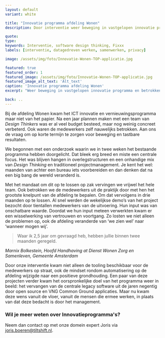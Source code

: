 ```yaml
---
layout: default
variant: white

title: "Innovatie programma afdeling Wonen"
description: Door interventie weer beweging in vastgelopen innovatie programma. Betrokken medewerkers komen uiteindelijk zelf met vraag om verandering.

quote:
type:
keywords: Interventie, software design thinking, Fixxx
labels: [interventie, datagedreven werken, samenwerken, privacy]

image: /assets/img/foto/Innovatie-Wonen-TOP-applicatie.jpg

featured: true
featured_order: 1
featured_image: /assets/img/foto/Innovatie-Wonen-TOP-applicatie.jpg
featured_image_alt_text: 'Alt_text'
caption: 'Innovatie programma afdeling Wonen'
excerpt: "Weer beweging in vastgelopen innovatie programma en betrokken medewerkers."

back: ..
---
```

Bij de afdeling Wonen kwam het ICT innovatie en vernieuwingsprogramma maar niet van het papier. Na een jaar plannen maken met een team van *Design Thinkers* was er al veel budget besteed, maar nog weinig concreet verbeterd. Ook waren de medewerkers zelf nauwelijks betrokken. Aan ons de vraag om op korte termijn te zorgen voor beweging en tastbare resultaten.

We begonnen met een onderzoek waarin we in twee weken het bestaande programma hebben doorgelicht. Dat bleek erg breed en miste een centrale focus. Het was blijven hangen in overlegstructuren en een onhandige mix van *Design Thinking* en traditioneel projectmanagement. Je kent het wel: maanden van achter een bureau iets voorbereiden en dan denken dat na een big bang de wereld veranderd is. 

Met het mandaat om dit op te lossen op zak vervingen we vrijwel het hele team. Ook betrokken we de medewerkers uit de praktijk door met hen het grootste knelpunt van de afdeling te bepalen. Om dat vervolgens in drie maanden op te lossen. Al snel werden de wekelijkse demo’s van het project bezocht door tientallen medewerkers van de uitvoering. Hun input was van onschatbare waarde. Doordat we hun input meteen verwerkten kwam er een wisselwerking van vertrouwen en voortgang. Zo losten we niet alleen de problemen op, ook de afdeling veranderde van ‘we zien wel’ naar ‘wanneer mogen wij’.

<div class="article-image" style="background-image: url(/assets/img/foto/Interventie-met-Software-Design-Thinking-bij-Gemeente.jpg)">
    <div class="slope"></div>
    <div class="slope slope--flip"></div>
</div>

> Waar ik 2,5 jaar om gevraagd heb, hebben jullie binnen twee maanden geregeld.

<i>Marnix Bolkestein, Hoofd Handhaving at Dienst Wonen Zorg en Samenleven, Gemeente Amsterdam</i>

Door onze interventie kwam niet alleen de tooling beschikbaar voor de medewerkers op straat, ook de mindset rondom automatisering op de afdeling wijzigde naar een positieve grondhouding. Een paar van deze projecten verder kwam het oorspronkelijke doel van het programma weer in beeld: het vervangen van de centrale legacy software uit de jaren negentig door open source en VNG Common Ground applicaties. Maar nu kwam deze wens vanuit de vloer, vanuit de mensen die ermee werken, in plaats van dat deze bedacht is door het management.

### Wil je meer weten over Innovatieprogramma's?
Neem dan contact op met onze domein expert Joris via joris.boeren@tiltshift.nl.
